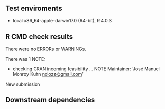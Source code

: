 ## Test enviroments
* local x86_64-apple-darwin17.0 (64-bit), R 4.0.3

## R CMD check results
There were no ERRORs or WARNINGs.

There was 1 NOTE:
* checking CRAN incoming feasibility ... NOTE
Maintainer: ‘José Manuel Monroy Kuhn <nolozz@gmail.com>’

New submission

## Downstream dependencies
